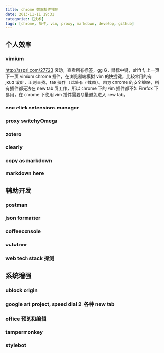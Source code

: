 ```yaml
---
title: chrome 效率插件推荐
date: 2015-11-11 19:31
categories: [技术]
tags: [chrome, 插件, vim, proxy, markdown, develop, github]
---
```







## 个人效率

### vimium
http://sspai.com/27723
滚动，查看所有标签，gg G，鼠标中键，shift f, 上一页下一页
vimium chrome 插件，在浏览器端模拟 vim 的快捷键，比较常用的有 jkud 滚屏，正则查找，tab 操作（此处有？截图）。因为 chrome 的安全策略，所有插件都无法在 new tab 页工作，所以 chrome 下的 vim 插件都不如 Firefox 下易用，在 chrome 下使用 vim 插件需要尽量避免进入 new tab。

### one click extensions manager

### proxy switchyOmega

### zotero

### clearly

### copy as markdown

### markdown here



## 辅助开发
### postman

### json formatter

### coffeeconsole

### octotree

### web tech stack 探测


## 系统增强
### ublock origin

### google art project, speed dial 2, 各种 new tab

### office 预览和编辑

### tampermonkey

### stylebot